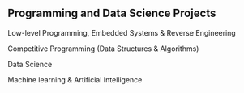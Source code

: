 ## Programming and Data Science Projects

Low-level Programming, Embedded Systems & Reverse Engineering

Competitive Programming (Data Structures & Algorithms)

Data Science

Machine learning & Artificial Intelligence
